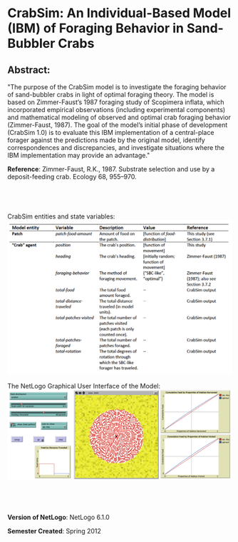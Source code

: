 # CrabSim: An Individual-Based Model (IBM) of Foraging Behavior in Sand-Bubbler Crabs

## Abstract: 

"The purpose of the CrabSim model is to investigate the foraging behavior of sand-bubbler crabs in light of optimal foraging theory. The model is based on Zimmer-Faust’s 1987 foraging study of Scopimera inflata, which incorporated empirical observations (including experimental components) and mathematical modeling of observed and optimal crab foraging behavior (Zimmer-Faust, 1987). The goal of the model’s initial phase of development (CrabSim 1.0) is to evaluate this IBM implementation of a central-place forager against the predictions made by the original model, identify correspondences and discrepancies, and investigate situations where the IBM implementation may provide an advantage."

**Reference**:
Zimmer-Faust, R.K., 1987. Substrate selection and use by a deposit-feeding crab. Ecology 68, 955–970.

## &nbsp;

CrabSim entities and state variables:
![CrabSim entities and state variables](Entities.png)

The NetLogo Graphical User Interface of the Model: 
![The NetLogo Graphical User Interface](GUI.png)

## &nbsp;

**Version of NetLogo**: NetLogo 6.1.0

**Semester Created**: Spring 2012
